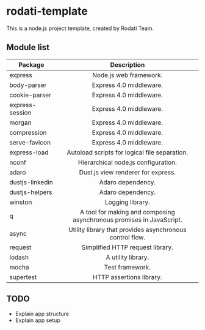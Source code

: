 rodati-template
===============

This is a node.js project template, created by Rodati Team.


## Module list

| Package                         | Description   |
| ------------------------------- |:-------------:|
| express                         | Node.js web framework. |
| body-parser                     | Express 4.0 middleware. |
| cookie-parser                   | Express 4.0 middleware. |
| express-session                 | Express 4.0 middleware. |
| morgan                          | Express 4.0 middleware. |
| compression                     | Express 4.0 middleware. |
| serve-favicon                   | Express 4.0 middleware. |
| express-load                    | Autoload scripts for logical file separation. |
| nconf                           | Hierarchical node.js configuration. |
| adaro                           | Dust.js view renderer for express. |
| dustjs-linkedin                 | Adaro dependency. |
| dustjs-helpers                  | Adaro dependency. |
| winston                         | Logging library. |
| q                               | A tool for making and composing asynchronous promises in JavaScript. |
| async                           | Utility library that provides asynchronous control flow. |
| request                         | Simplified HTTP request library. |
| lodash                          | A utility library. |
| mocha                           | Test framework. |
| supertest                       | HTTP assertions library. |


## TODO

- Explain app structure
- Explain app setup